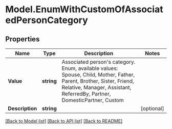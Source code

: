 # Model.EnumWithCustomOfAssociatedPersonCategory
## Properties
Name | Type | Description | Notes
------------ | ------------- | ------------- | -------------
**Value** | **string** | Associated person&#39;s category. Enum, available values: Spouse, Child, Mother, Father, Parent, Brother, Sister, Friend, Relative, Manager, Assistant, ReferredBy, Partner, DomesticPartner, Custom | 
**Description** | **string** |  | [optional] 



[[Back to Model list]](README.md#documentation-for-models) [[Back to API list]](README.md#documentation-for-api-endpoints) [[Back to README]](README.md)


